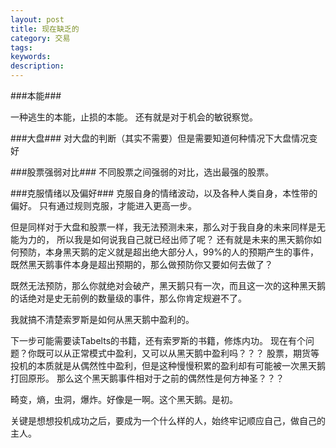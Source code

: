 ```yaml
---
layout: post
title: 现在缺乏的
category: 交易
tags: 
keywords: 
description: 
---
```



###本能###


一种逃生的本能，止损的本能。
还有就是对于机会的敏锐察觉。

###大盘###
对大盘的判断（其实不需要）但是需要知道何种情况下大盘情况变好

###股票强弱对比###
不同股票之间强弱的对比，选出最强的股票。

###克服情绪以及偏好###
克服自身的情绪波动，以及各种人类自身，本性带的偏好。
只有通过规则克服，才能进入更高一步。

但是同样对于大盘和股票一样，我无法预测未来，那么对于我自身的未来同样是无能为力的，
所以我是如何说我自己就已经出师了呢？
还有就是未来的黑天鹅你如何预防，本身黑天鹅的定义就是超出绝大部分人，99%的人的预期产生的事件，既然黑天鹅事件本身是超出预期的，那么做预防你又要如何去做了？

既然无法预防，那么你就绝对会破产，黑天鹅只有一次，而且这一次的这种黑天鹅的话绝对是史无前例的数量级的事件，那么你肯定规避不了。

我就搞不清楚索罗斯是如何从黑天鹅中盈利的。

下一步可能需要读Tabelts的书籍，还有索罗斯的书籍，修炼内功。
现在有个问题？你既可以从正常模式中盈利，又可以从黑天鹅中盈利吗？？？
股票，期货等投机的本质就是从偶然性中盈利，但是这种慢慢积累的盈利却有可能被一次黑天鹅打回原形。
那么这个黑天鹅事件相对于之前的偶然性是何方神圣？？？

畸变，熵，虫洞，爆炸。好像是一啊。这个黑天鹅。是初。

关键是想想投机成功之后，要成为一个什么样的人，始终牢记顺应自己，做自己的主人。



